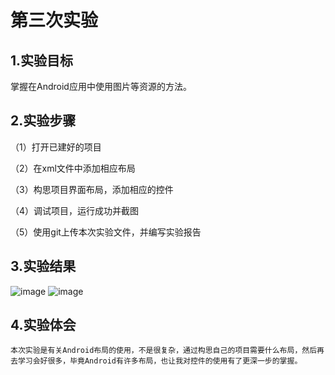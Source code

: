 # 第三次实验

## 1.实验目标
掌握在Android应用中使用图片等资源的方法。

## 2.实验步骤
（1）打开已建好的项目

（2）在xml文件中添加相应布局
 
（3）构思项目界面布局，添加相应的控件
 
（4）调试项目，运行成功并截图
 
（5）使用git上传本次实验文件，并编写实验报告

## 3.实验结果

![image](https://github.com/yangyingq/android-labs-2018/blob/master/soft1614080902310/4_p1.jpg)
![image](https://github.com/yangyingq/android-labs-2018/blob/master/soft1614080902310/4_p2.jpg)

## 4.实验体会

    本次实验是有关Android布局的使用，不是很复杂，通过构思自己的项目需要什么布局，然后再去学习会好很多，毕竟Android有许多布局，也让我对控件的使用有了更深一步的掌握。
